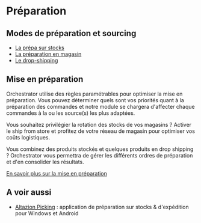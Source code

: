 # Préparation

## Modes de préparation et sourcing

* [La prépa sur stocks](prepa-stocks.md)
* [La préparation en magasin](prepa-magasin.md)
* [Le drop-shipping](prepa-dropshipping.md)

## Mise en préparation

Orchestrator utilise des règles paramétrables pour optimiser la mise en préparation. Vous pouvez déterminer quels sont vos priorités quant à la préparation des commandes et notre module se chargera d'affecter chaque commandes à la ou les source(s) les plus adaptées.

Vous souhaitez privilégier la rotation des stocks de vos magasins ? Activer le ship from store et profitez de votre réseau de magasin pour optimiser vos coûts logistiques. 

Vous combinez des produits stockés et quelques produits en drop shipping ? Orchestrator vous permettra de gérer les différents ordres de préparation et d'en consolider les résultats.

[En savoir plus sur la mise en préparation](prepa-mep.md)

## A voir aussi

* [Altazion Picking](prepa-stocks.md#application-picking) : application de préparation sur stocks & d'expédition pour Windows et Android

